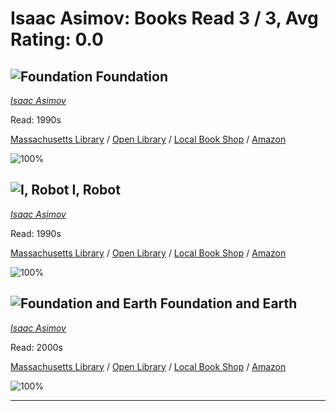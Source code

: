 # Isaac Asimov:  Books Read 3 / 3, Avg Rating: 0.0 

## ![Foundation](https://covers.openlibrary.org/b/id/14612610-M.jpg) Foundation
*[Isaac Asimov](../authors/IsaacAsimov)*

Read: 1990s

[Massachusetts Library](https://library.minlib.net/search/i=9780553293357) / [Open Library](https://openlibrary.org/isbn/9780553293357) / [Local Book Shop](https://bookshop.org/book/9780553293357) / [Amazon](https://amazon.com/dp/0380231689)

![100%](https://geps.dev/progress/100) 



## ![I, Robot](https://covers.openlibrary.org/b/id/12385229-M.jpg) I, Robot
*[Isaac Asimov](../authors/IsaacAsimov)*

Read: 1990s

[Massachusetts Library](https://library.minlib.net/search/i=9780385481496) / [Open Library](https://openlibrary.org/isbn/9780385481496) / [Local Book Shop](https://bookshop.org/book/9780385481496) / [Amazon](https://amazon.com/dp/2290342483)

![100%](https://geps.dev/progress/100) 



## ![Foundation and Earth](https://covers.openlibrary.org/b/id/9304027-M.jpg) Foundation and Earth
*[Isaac Asimov](../authors/IsaacAsimov)*

Read: 2000s

[Massachusetts Library](https://library.minlib.net/search/i=9788401496639) / [Open Library](https://openlibrary.org/isbn/9788401496639) / [Local Book Shop](https://bookshop.org/book/9788401496639) / [Amazon](https://amazon.com/dp/0007381131)

![100%](https://geps.dev/progress/100) 



---
